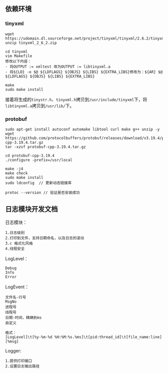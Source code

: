 ## 依赖环境
### tinyxml
```
wget https://udomain.dl.sourceforge.net/project/tinyxml/tinyxml/2.6.2/tinyxml_2_6_2.zip
unzip tinyxml_2_6_2.zip

cd tinyxml
vim Makefile
修改以下内容：
- 将OUTPUT := xmltest 改为OUTPUT := libtinyxml.a
- 将${LD} -o $@ ${LDFLAGS} ${OBJS} ${LIBS} ${EXTRA_LIBS}修改为：${AR} $@ ${LDFLAGS} ${OBJS} ${LIBS} ${EXTRA_LIBS}

make
sudo make install
```
接着将生成的`tinystr.h`、`tinyxml.h`拷贝到`/usr/include/tinyxml`下，将`libtinyxml.a`拷贝到`/usr/lib/`下。

### protobuf
```
sudo apt-get install autoconf automake libtool curl make g++ unzip -y
wget  https://github.com/protocolbuffers/protobuf/releases/download/v3.19.4/protobuf-cpp-3.19.4.tar.gz
tar -xzvf protobuf-cpp-3.19.4.tar.gz

cd protobuf-cpp-3.19.4
./configure -prefix=/usr/local

make -j4 
make check
sudo make install
sudo ldconfig  // 更新动态链接库

protoc --version // 验证是否安装成功
```

## 日志模块开发文档
日志模块：
```
1.日志级别
2.打印到文件，支持日期命名，以及日志的滚动
3.c 格式化风格
4.线程安全
```

LogLevel：
```
Debug
Info
Error
```

LogEvent：
```
文件名-行号
MsgNo
进程号
线程号
日期-时间，精确到ms
自定义

格式：
[LogLevel]\t[%y-%m-%d %H:%M:%s.%ms]\t[pid:thread_id]\t[file_name:line][%msg]
```

Logger:
```
1.提供打印接口
2.设置日志输出路径
```